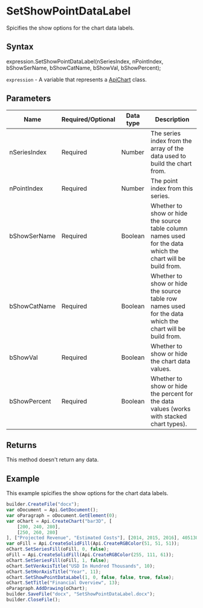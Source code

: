 # SetShowPointDataLabel

Spicifies the show options for the chart data labels.

## Syntax

expression.SetShowPointDataLabel(nSeriesIndex, nPointIndex, bShowSerName, bShowCatName, bShowVal, bShowPercent);

`expression` - A variable that represents a [ApiChart](../ApiChart.md) class.

## Parameters

| **Name** | **Required/Optional** | **Data type** | **Description** |
| ------------- | ------------- | ------------- | ------------- |
| nSeriesIndex | Required | Number | The series index from the array of the data used to build the chart from. |
| nPointIndex | Required | Number | The point index from this series. |
| bShowSerName | Required | Boolean | Whether to show or hide the source table column names used for the data which the chart will be build from. |
| bShowCatName | Required | Boolean | Whether to show or hide the source table row names used for the data which the chart will be build from. |
| bShowVal | Required | Boolean | Whether to show or hide the chart data values. |
| bShowPercent | Required | Boolean | Whether to show or hide the percent for the data values (works with stacked chart types). |

## Returns

This method doesn't return any data.

## Example

This example spicifies the show options for the chart data labels.

```javascript
builder.CreateFile("docx");
var oDocument = Api.GetDocument();
var oParagraph = oDocument.GetElement(0);
var oChart = Api.CreateChart("bar3D", [
	[200, 240, 280],
	[250, 260, 280]
], ["Projected Revenue", "Estimated Costs"], [2014, 2015, 2016], 4051300, 2347595, 24);
var oFill = Api.CreateSolidFill(Api.CreateRGBColor(51, 51, 51));
oChart.SetSeriesFill(oFill, 0, false);
oFill = Api.CreateSolidFill(Api.CreateRGBColor(255, 111, 61));
oChart.SetSeriesFill(oFill, 1, false);
oChart.SetVerAxisTitle("USD In Hundred Thousands", 10);
oChart.SetHorAxisTitle("Year", 11);
oChart.SetShowPointDataLabel(1, 0, false, false, true, false);
oChart.SetTitle("Financial Overview", 13);
oParagraph.AddDrawing(oChart);
builder.SaveFile("docx", "SetShowPointDataLabel.docx");
builder.CloseFile();
```